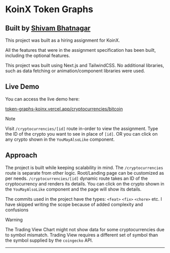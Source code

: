 # KoinX Token Graphs

## Built by [Shivam Bhatnagar](https://www.bitnagar.dev)

This project was built as a hiring assignment for KoinX.

All the features that were in the assignment specification has been built, including the optional features.

This project was built using Next.js and TailwindCSS. No additional libraries, such as data fetching or animation/component libraries were used.

## Live Demo

You can access the live demo here:

[token-graphs-koinx.vercel.app/cryptocurrencies/bitcoin](https://token-graphs-koinx.vercel.app/cryptocurrencies/bitcoin)

> [!NOTE]
> Visit `/cryptocurrencies/[id]` route in-order to view the assignment. Type the ID of the crypto you want to see in place of `[id]`. OR you can click on any crypto shown in the `YouMayAlsoLike` component.

## Approach

The project is built while keeping scalability in mind. The `/cryptocurrencies` route is separate from other logic. Root/Landing page can be customized as per needs. `/cryptocurrencies/[id]` dynamic route takes an ID of the cryptocurrency and renders its details. You can click on the crypto shown in the `YouMayAlsoLike` component and the page will show its details.

The commits used in the project have the types: `<feat>` `<fix>` `<chore>` etc. I have skipped writing the scope because of added complexity and confusions

> [!WARNING]
> The Trading View Chart might not show data for some cryptocurrencies due to symbol mismatch. Trading View requires a different set of symbol than the symbol supplied by the `coingecko` API.

---
